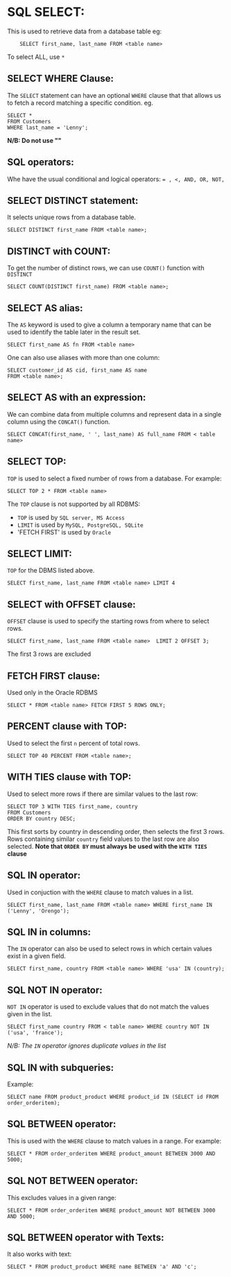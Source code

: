 # SQL SELECT:
This is used to retrieve data from a database table eg:
```
    SELECT first_name, last_name FROM <table name>

```
To select ALL, use `*`

## SELECT WHERE Clause:

The `SELECT` statement can have an optional `WHERE` clause that that allows us to fetch a record matching a specific condition. eg.

```
SELECT *
FROM Customers
WHERE last_name = 'Lenny';
```
**N/B: Do not use ""**

## SQL operators:
Whe have the usual conditional and logical operators: ` = , <, AND, OR, NOT, `

## SELECT DISTINCT statement:
It selects unique rows from a database table.
```
SELECT DISTINCT first_name FROM <table name>;
```
## DISTINCT with COUNT:
To get the number of distinct rows, we can use `COUNT()` function with `DISTINCT`
```
SELECT COUNT(DISTINCT first_name) FROM <table name>;
```

## SELECT AS alias:
The `AS` keyword is used to give a column a temporary name that can be used to identify the table later in the result set.

```
SELECT first_name AS fn FROM <table name>
```
One can also use aliases with more than one column:

```
SELECT customer_id AS cid, first_name AS name
FROM <table name>;
```
## SELECT AS with an expression:
We can combine data from multiple columns and represent data in a single column using the `CONCAT()` function.

```
SELECT CONCAT(first_name, ' ', last_name) AS full_name FROM < table name>

```

## SELECT TOP:

`TOP` is used to select a fixed number of rows from a database. For example:
```
SELECT TOP 2 * FROM <table name> 
```
The `TOP` clause is not supported by all RDBMS:
- `TOP` is used by `SQL server, MS Access`
- `LIMIT` is used by `MySQL, PostgreSQL, SQLite`
- 'FETCH FIRST' is used by `Oracle`

## SELECT LIMIT:
`TOP` for the DBMS listed above.
```
SELECT first_name, last_name FROM <table name> LIMIT 4
```

## SELECT with OFFSET clause:

`OFFSET` clause is used to specify the starting rows from where to select rows. 
```
SELECT first_name, last_name FROM <table name>  LIMIT 2 OFFSET 3;
```
The first 3 rows are excluded

## FETCH FIRST clause:
Used only in the Oracle RDBMS 
```
SELECT * FROM <table name> FETCH FIRST 5 ROWS ONLY;

```
## PERCENT clause with TOP:
Used to select  the first `n` percent of total rows.
```
SELECT TOP 40 PERCENT FROM <table name>;

```
## WITH TIES clause with TOP:
Used to select more rows if there are similar values to the last row:
```
SELECT TOP 3 WITH TIES first_name, country
FROM Customers
ORDER BY country DESC;
```
This first sorts by country in descending order, then selects the first 3 rows. Rows containing similar `country` field values to the last row are also selected. 
**Note that `ORDER BY` must always be used with the `WITH TIES` clause**

## SQL IN operator:
Used in conjuction with the `WHERE` clause to match values in a list. 
```
SELECT first_name, last_name FROM <table name> WHERE first_name IN ('Lenny', 'Orengo');

```

## SQL IN in columns:

The `IN` operator can also be used to select rows in which certain values exist in a given field.

```
SELECT first_name, country FROM <table name> WHERE 'usa' IN (country);
```

## SQL NOT IN operator:
`NOT IN` operator is used to exclude values that do not match the values given in the list. 

```
SELECT first_name country FROM < table name> WHERE country NOT IN ('usa', 'france');

```



*N/B: The `IN` operator ignores duplicate values in the list* 

## SQL IN with subqueries:

Example:
```
SELECT name FROM product_product WHERE product_id IN (SELECT id FROM order_orderitem);

```
## SQL BETWEEN operator:
This is used with the `WHERE` clause to match values in a range. For example:
```
SELECT * FROM order_orderitem WHERE product_amount BETWEEN 3000 AND 5000;
```
## SQL NOT BETWEEN operator:
This excludes values in a given range:
```
SELECT * FROM order_orderitem WHERE product_amount NOT BETWEEN 3000 AND 5000;
```

## SQL BETWEEN operator with Texts:
It also works with text:
```
SELECT * FROM product_product WHERE name BETWEEN 'a' AND 'c';
```



